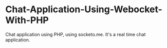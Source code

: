 # Chat-Application-Using-Webocket-With-PHP
Chat application using PHP, using socketo.me. It's a real time chat application.
